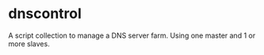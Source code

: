 # dnscontrol
A script collection to manage a DNS server farm. Using one master and 1 or more slaves.

